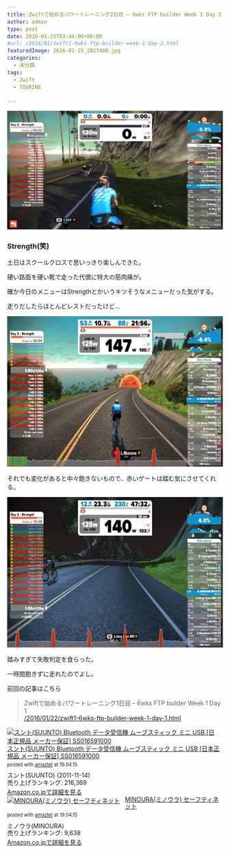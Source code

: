 ```yaml
---
title: Zwiftで始めるパワートレーニング2日目 – 6wks FTP builder Week 1 Day 2
author: admin
type: post
date: 2016-01-25T03:44:00+00:00
#url: /2016/01/zwift1-6wks-ftp-builder-week-1-day-2.html
featuredImage: 2016-01-25_2027460.jpg
categories:
  - 未分類
tags:
  - Zwift
  - TOURING

---
```

<div class="separator" style="clear: both; text-align: center;">
  <img border="0" src="./2016-01-25_2027460.jpg" />
</div>

### Strength(笑)

土日はスクールクロスで思いっきり楽しんできた。

硬い路面を硬い靴で走った代償に特大の筋肉痛が。

確か今日のメニューはStrengthとかいうキツそうなメニューだった気がする。

走りだしたらほとんどレストだったけど…



<div class="separator" style="clear: both; text-align: center;">
  <img border="0" height="350" src="./2016-01-25_2049512.jpg" width="640" />
</div>

それでも変化があると中々飽きないもので、赤いゲートは踏む気にさせてくれる。



<div class="separator" style="clear: both; text-align: center;">
  <img border="0" height="350" src="./2016-01-25_2115264.jpg" width="640" />
</div>

踏みすぎて失敗判定を食らった。

一時間飽きずに走れたのでよし。

前回の記事はこちら



<blockquote class="tr_bq">
  <p>
    Zwiftで始めるパワートレーニング1日目 &#8211; 6wks FTP builder Week 1 Day 1<br /> <a href="/2016/01/22/zwift1-6wks-ftp-builder-week-1-day-1.html">/2016/01/22/zwift1-6wks-ftp-builder-week-1-day-1.html</a>
  </p>
</blockquote>

<div class="amazlet-box" style="margin-bottom:0px;"><div class="amazlet-image" style="float:left;margin:0px 12px 1px 0px;"><a href="http://www.amazon.co.jp/exec/obidos/ASIN/B0050GL5GM/gensobunya-22/ref=nosim/" name="amazletlink" target="_blank"><img src="https://images-fe.ssl-images-amazon.com/images/I/41fK2iycB4L._SL160_.jpg" alt="スント(SUUNTO) Bluetooth データ受信機 ムーブスティック ミニ USB [日本正規品 メーカー保証] SS016591000" style="border: none;" /></a></div><div class="amazlet-info" style="line-height:120%; margin-bottom: 10px"><div class="amazlet-name" style="margin-bottom:10px;line-height:120%"><a href="http://www.amazon.co.jp/exec/obidos/ASIN/B0050GL5GM/gensobunya-22/ref=nosim/" name="amazletlink" target="_blank">スント(SUUNTO) Bluetooth データ受信機 ムーブスティック ミニ USB [日本正規品 メーカー保証] SS016591000</a><div class="amazlet-powered-date" style="font-size:80%;margin-top:5px;line-height:120%">posted with <a href="http://www.amazlet.com/" title="amazlet" target="_blank">amazlet</a> at 19.04.15</div></div><div class="amazlet-detail">スント(SUUNTO) (2011-11-14)<br />売り上げランキング: 216,369<br /></div><div class="amazlet-sub-info" style="float: left;"><div class="amazlet-link" style="margin-top: 5px"><a href="http://www.amazon.co.jp/exec/obidos/ASIN/B0050GL5GM/gensobunya-22/ref=nosim/" name="amazletlink" target="_blank">Amazon.co.jpで詳細を見る</a></div></div></div><div class="amazlet-footer" style="clear: left"></div></div>

<div class="amazlet-box" style="margin-bottom:0px;"><div class="amazlet-image" style="float:left;margin:0px 12px 1px 0px;"><a href="http://www.amazon.co.jp/exec/obidos/ASIN/B000O38Z2I/gensobunya-22/ref=nosim/" name="amazletlink" target="_blank"><img src="https://images-fe.ssl-images-amazon.com/images/I/310pO5b54jL._SL160_.jpg" alt="MINOURA(ミノウラ) セーフティネット" style="border: none;" /></a></div><div class="amazlet-info" style="line-height:120%; margin-bottom: 10px"><div class="amazlet-name" style="margin-bottom:10px;line-height:120%"><a href="http://www.amazon.co.jp/exec/obidos/ASIN/B000O38Z2I/gensobunya-22/ref=nosim/" name="amazletlink" target="_blank">MINOURA(ミノウラ) セーフティネット</a><div class="amazlet-powered-date" style="font-size:80%;margin-top:5px;line-height:120%">posted with <a href="http://www.amazlet.com/" title="amazlet" target="_blank">amazlet</a> at 19.04.15</div></div><div class="amazlet-detail">ミノウラ(MINOURA) <br />売り上げランキング: 9,638<br /></div><div class="amazlet-sub-info" style="float: left;"><div class="amazlet-link" style="margin-top: 5px"><a href="http://www.amazon.co.jp/exec/obidos/ASIN/B000O38Z2I/gensobunya-22/ref=nosim/" name="amazletlink" target="_blank">Amazon.co.jpで詳細を見る</a></div></div></div><div class="amazlet-footer" style="clear: left"></div></div>
